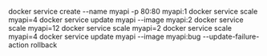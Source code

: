docker service create --name myapi -p 80:80 myapi:1
docker service scale myapi=4
docker service update myapi --image myapi:2
docker service scale myapi=12
docker service scale myapi=2
docker service scale myapi=4
docker service update myapi --image myapi:bug --update-failure-action rollback

